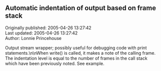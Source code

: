 ## Automatic indentation of output based on frame stack  
Originally published: 2005-04-26 13:27:42  
Last updated: 2005-04-26 13:27:42  
Author: Lonnie Princehouse  
  
Output stream wrapper; possibly useful for debugging code with print statements.\n\nWhen write() is called, it makes a note of the calling frame.  The indentation level is equal to the number of frames in the call stack which have been previously noted.  See example.